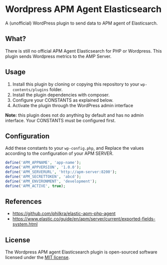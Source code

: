 # Wordpress APM Agent Elasticsearch
A (unofficial) WordPress plugin to send data to APM agent of Elasticsarch.

## What?
There is still no official APM Agent Elasticsearch for PHP or Wordpress.
This plugin sends Wordpress metrics to the AMP Server.

## Usage

1. Install this plugin by cloning or copying this repository to your `wp-contents/plugins` folder.
2. Install the plugin dependencies with composer.
3. Configure your CONSTANTS as explained below.
4. Activate the plugin through the WordPress admin interface

**Note:** this plugin does not do anything by default and has no admin interface. Your CONSTANTS must be configured first.

## Configuration
Add these constants to your `wp-config.php`, and Replace the values according to the configuration of your APM SERVER.

```php
define('APM_APPNAME', 'app-name');
define('APM_APPVERSION', '1.0.0');
define('APM_SERVERURL', 'http://apm-server:8200');
define('APM_SECRETTOKEN', 'abcd');
define('APM_ENVIRONMENT', 'development');
define('APM_ACTIVE', true);
```

## References
* https://github.com/philkra/elastic-apm-php-agent
* https://www.elastic.co/guide/en/apm/server/current/exported-fields-system.html

## License
The Wordpress APM agent Elasticsearch plugin is open-sourced software licensed under the [MIT license](http://opensource.org/licenses/MIT).
